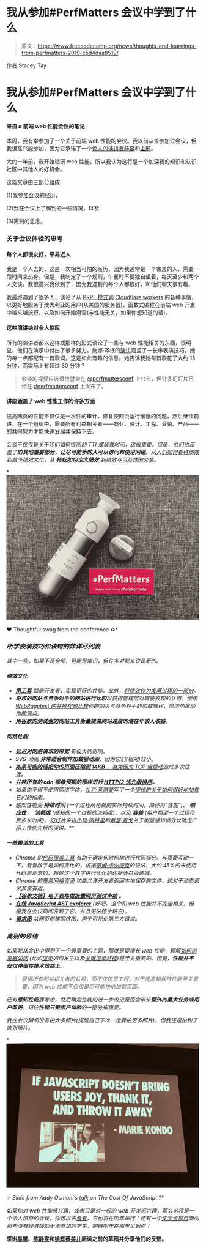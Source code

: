 # 我从参加#PerfMatters 会议中学到了什么

> 原文：<https://www.freecodecamp.org/news/thoughts-and-learnings-from-perfmatters-2019-c5d4daa8519/>

作者 Stacey Tay

# 我从参加#PerfMatters 会议中学到了什么

#### 来自 *a* 前端 web 性能会议的笔记

本周，我有幸参加了一个关于前端 web 性能的会议。我以前从未参加过会议，但我很高兴能参加，因为它承诺了一个[惊人的演讲者阵容](https://perfmattersconf.com/2019)和[主题](https://perfmattersconf.com/schedule/)。

大约一年前，我开始钻研 web 性能，所以我认为这将是一个加深我的知识和认识社区中其他人的好机会。

这篇文章由三部分组成:

(1)我参加会议的经历，

(2)我在会议上了解到的一些情况，以及

(3)离别的思念。

### 关于会议体验的思考

#### 每个人都很友好，平易近人

我是一个人去的，这是一次相当可怕的经历，因为我通常是一个害羞的人，需要一段时间来热身。但是，我制定了一个规则，午餐时不要独自坐着，每天至少和两个人交谈。我很高兴我做到了，因为我遇到的每个人都很好，和他们聊天很有趣。

我最终遇到了很多人，谈论了从 [PRPL 模式](https://developers.google.com/web/fundamentals/performance/prpl-pattern/)到 [Cloudflare workers](https://blog.cloudflare.com/introducing-cloudflare-workers/) 的各种事情，以更好地服务于澳大利亚的用户(从美国的服务器)，函数式编程在前端 web 开发中越来越流行，以及如何开始滑雪(与性能无关，如果你想知道的话)。

#### 这些演讲绝对令人惊叹

所有的演讲者都以这样或那样的形式谈论了一些与 web 性能相关的东西，很明显，他们在演示中付出了很多努力。詹娜·泽根的[演讲](https://perfmattersconf.com/talks/#jenna)涵盖了一长串表演技巧，她的每一点都配有一首歌词，这是如此有趣的信息。她告诉我她每首歌花了大约 15 分钟，而实际上有超过 30 分钟？

> 会谈的视频应该很快就会在 [@perfmattersconf](https://mobile.twitter.com/perfmattersconf) 上公布，但许多幻灯片已经在 [#perfmattersconf](https://mobile.twitter.com/hashtag/perfmattersconf) 上发布了。

#### 讲座涵盖了 web 性能工作的许多方面

提高网页的性能不仅仅是一次性的审计，修复使网页运行缓慢的问题，然后继续前进。在一个组织中，需要所有利益相关者——商业、设计、工程、营销、产品——的共同努力才能快速发展并保持下去。

会谈不仅仅是关于我们如何提高[](http://Improving%20a%20web%20page%E2%80%99s%20performance%20isn%E2%80%99t%20just%20a%20one-off%20audit,%20fixing%20the%20problems%20that%20makes%20that%20page%20slow,%20and%20moving%20on.%20It%20takes%20a%20concerted%20effort%20from%20all%20stakeholders%E2%80%94business,%20design,%20engineering,%20marketing,%20product%E2%80%94in%20an%20organisation%20to%20get%20and%20stay%20fast.)*的 TTI 或装载时间，这很重要。但是，他们也涵盖了**的其他重要部分，让尽可能多的人可以访问和使用网络**。从[人们如何看待绩效](https://mobile.twitter.com/GemmaPetrie/status/1113508695428612097)到[赋予绩效文化](https://perfmatters.alfre.do)，从 [**特权如何定义绩效**](https://mobile.twitter.com/fox/status/1113675170374475776?s=20) 到[绩效与可及性的交集](https://noti.st/ericwbailey/Yfyaxa)。*

*![1*5ECCYqZOEG5Tui_YIWybRw](img/c1abd886b9ffcccceb9cbe1ff0581474.png)

❤️ Thoughtful swag from the conference ♻️* 

### *所学表演技巧和诀窍的非详尽列表*

*其中一些，如果不是全部，可能是常识，但许多对我来说是新的。*

#### *绩效文化*

*   *[**用工具**](https://perfmattersconf.com/talks/#greg) 赋能开发者，实现更好的性能。此外，[将绩效作为发展过程的一部分](https://perfmatters.alfre.do/#/27)。*
*   ***将您的网站与竞争对手的网站进行比较**以获得管理层对驾驶表现的认可。使用 [WebPagetest 的并排视频比较](https://www.webpagetest.org/video/)你的网页与竞争对手的加载旅程，简洁地推动你的观点。*
*   ***用[谷歌的测试我的网站工具](https://www.thinkwithgoogle.com/feature/testmysite)衡量提高网站速度的潜在年收入收益**。*

#### *网络性能*

*   *[**延迟对网络请求的带宽**](http://www.stuartcheshire.org/rants/latency.html) 有极大的影响。*
*   *SVG 动画 **非常适合制作加载器动画**，因为它们(相对)较小。*
*   *[**如果可能的话把你的页面压缩到 14KB** ，避免因为 TCP 慢启动](https://calendar.perfplanet.com/2018/tcp-slow-start/)造成多次往返。*
*   ***并非所有的 cdn 都像预期的那样进行 [HTTP/2 优先级排序](https://github.com/andydavies/http2-prioritization-issues)。***
*   *如果你不得不使用网络字体，[扎克·莱瑟曼](https://mobile.twitter.com/zachleat)写了一个[很棒的关于如何很好地加载它们的指南](https://www.zachleat.com/web/comprehensive-webfonts/)。*
*   ***感知性能受 ***持续时间*** (一个过程所花费的实际持续时间，简称为“性能”)、 ***响应性*** 、 ***流畅度*** (感知的一个过程的流畅度)、以及 ***容差*** (用户期望一个过程花费多长时间)。[幻灯片](https://docs.google.com/presentation/d/1mMgpxtnyqBJsyhY5jOmh1DF0eqOPEijCH23ef9uya3U/edit)来自[杰玛·佩特里](https://gemmapetrie.com)和[希瑟·麦戈](https://mobile.twitter.com/HeatherMcGaw)关于*衡量感知绩效以确定产品工作优先级*的演讲。***

#### *一些整洁的工具*

*   *Chrome 的[代码覆盖工具](https://developers.google.com/web/updates/2017/04/devtools-release-notes#coverage) 有助于确定何时何地进行代码拆分。与页面互动一下，看看数字是如何变化的，根据[蒂姆·卡尔德克](https://timkadlec.com)的说法，大约 45%的未使用代码是正常的，超过这个数字进行优化的边际收益会递减。*
*   *Chrome 的[覆盖网络资源](https://developers.google.com/web/updates/2018/01/devtools#overrides) 功能允许开发者返回本地保存的文件，这对于动态调试非常有用。*
*   *[**【谷歌文档】电子表格做批量网页测试审核**](https://calendar.perfplanet.com/2014/driving-webpagetest-from-a-google-docs-spreadsheet/) **。***
*   *[**在线 JavaScript AST explorer**](https://astexplorer.net) (好吧，这个和 web 性能并不完全相关，但是我在会议期间发现了它，并且无法停止玩它)。*
*   *[**请求图**](http://requestmap.webperf.tools/render/190405_F1_ab827a1745d3fb3eac56185132ebb952) 从网页创建网络图，用于可视化第三方请求。*

### *离别的思绪*

*如果我从会议中得到了一个最重要的主题，那就是要擅长 web 性能，理解[如何](https://www.slideshare.net/KatrinaSylorMiller/happy-browser-happy-user-perfmatters-conference-2019)[*浏览器如何*](https://github.com/ksylor/happy-browser-happy-user) (比如[渲染](https://developers.google.com/web/fundamentals/performance/critical-rendering-path/render-tree-construction)如何发生以及[关键渲染路径](https://developers.google.com/web/fundamentals/performance/critical-rendering-path/))是至关重要的。但是，**性能并不仅仅停留在技术收益上**。*

> *获得所有利益相关者的认可，而不仅仅是工程，对于提高和保持性能至关重要，因为 web 性能不仅仅是尽可能快地加载页面。*

*还有**感知性能**要考虑，然后确定性能的进一步改进是否会带来**额外的重大业务或用户改进**。记住**性能只是用户体验**的*一部分*很重要。*

*我在会议期间没有拍太多照片(提醒自己下次一定要拍更多照片)，但我还是拍到了这张照片。*

*![1*C7ySQkNv1gOAYOf-UOS9_w](img/86c8cd5b0c2d763938c8bc96b8c9537d.png)

*✨ Slide from Addy Osmani’s [talk](https://perfmattersconf.com/talks/#addy) on The Cost Of JavaScript ?** 

*如果你对 web 性能感兴趣，或者只是对一般的 web 开发感兴趣，那么这将是一个令人惊奇的会议，你可以去[看看](https://mobile.twitter.com/perfmattersconf)，它也将在明年举行！还有一个[奖学金项目](https://perfmattersconf.com/diversity/)面向那些没有经济援助无法参加的学生。期待明年在那里见到你！*

**感谢[易慧](https://www.freecodecamp.org/news/thoughts-and-learnings-from-perfmatters-2019-c5d4daa8519/undefined)、[陈静雯](https://www.freecodecamp.org/news/thoughts-and-learnings-from-perfmatters-2019-c5d4daa8519/undefined)和[姚辉蔡美儿](https://www.freecodecamp.org/news/thoughts-and-learnings-from-perfmatters-2019-c5d4daa8519/undefined)阅读之前的草稿并分享他们的反馈。**